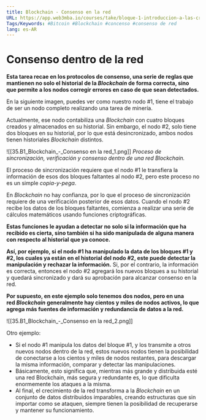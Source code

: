 ```yaml
---
title: Blockchain - Consenso en la red
URL: https://app.web3mba.io/courses/take/bloque-1-introduccion-a-las-criptomonedas/texts/35677524-u2-2-2-blockchain-consenso-en-la-red
Tags/Keywords: #Bitcoin #Blockchain #concenso #consenso de red
lang: es-AR
---
```

# Consenso dentro de la red
**Esta tarea recae en los protocolos de consenso, una serie de reglas que mantienen no solo el historial de la _Blockchain_ de forma correcta, sino que permite a los nodos corregir errores en caso de que sean detectados.**

En la siguiente imagen, puedes ver como nuestro nodo #1, tiene el trabajo de ser un nodo completo realizando una tarea de minería. 

Actualmente, ese nodo contabiliza una _Blockchain_ con cuatro bloques creados y almacenados en su historial. Sin embargo, el nodo #2, solo tiene dos bloques en su historial, por lo que está desincronizado, ambos nodos tienen historiales _Blockchain_ distintos.

![[35.B1_Blockchain_-_Consenso en la red_1.png]]
_Proceso de sincronización, verificación y consenso dentro de una red Blockchain._

El proceso de sincronización requiere que el nodo #1 le transfiera la información de esos dos bloques faltantes al nodo #2, pero este proceso no es un simple _copia-y-pega_. 

En _Blockchain_ no hay confianza, por lo que el proceso de sincronización requiere de una verificación posterior de esos datos. Cuando el nodo #2 recibe los datos de los bloques faltantes, comienza a realizar una serie de cálculos matemáticos usando funciones criptográficas. 

**Estas funciones le ayudan a detectar no solo si la información que ha recibido es cierta, sino también si ha sido manipulada de alguna manera con respecto al historial que ya conoce.** 

**Así, por ejemplo, si el nodo #1 ha manipulado la data de los bloques #1 y #2, los cuales ya están en el historial del nodo #2, este puede detectar la manipulación y rechazar la información.** Si, por el contrario, la información es correcta, entonces el nodo #2 agregará los nuevos bloques a su historial y quedará sincronizado y dará su aprobación para alcanzar consenso en la red.

**Por supuesto, en este ejemplo solo tenemos dos nodos, pero en una red _Blockchain_ generalmente hay cientos y miles de nodos activos, lo que agrega más fuentes de información y redundancia de datos a la red.**

![[35.B1_Blockchain_-_Consenso en la red_2.png]]

Otro ejemplo: 
- Si el nodo #1 manipula los datos del bloque #1, y los transmite a otros nuevos nodos dentro de la red, estos nuevos nodos tienen la posibilidad de conectarse a los cientos y miles de nodos restantes, para descargar la misma información, comparar y detectar las manipulaciones.
- Básicamente, esto significa que, mientras más grande y distribuida esté una red Blockchain, más segura y redundante es, lo que dificulta enormemente los ataques a la misma.
- Al final, el crecimiento de la red transforma a la _Blockchain_ en un conjunto de datos distribuidos imparables, creando estructuras que sin importar como se ataquen, siempre tienen la posibilidad de recuperarse y mantener su funcionamiento.